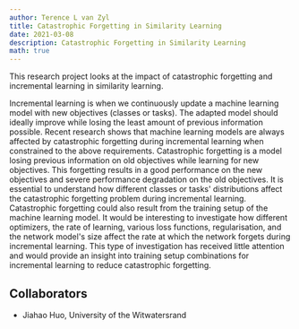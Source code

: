 ```yaml
---
author: Terence L van Zyl
title: Catastrophic Forgetting in Similarity Learning
date: 2021-03-08
description: Catastrophic Forgetting in Similarity Learning
math: true
---
```


This research project looks at the impact of catastrophic forgetting and incremental learning in similarity learning.
<!--more-->

Incremental learning is when we continuously update a machine learning model with new objectives (classes or tasks).  The adapted model should ideally improve while losing the least amount of previous information possible. Recent research shows that machine learning models are always affected by catastrophic forgetting during incremental learning when constrained to the above requirements. Catastrophic forgetting is a model losing previous information on old objectives while learning for new objectives. This forgetting results in a good performance on the new objectives and severe performance degradation on the old objectives.  It is essential to understand how different classes or tasks' distributions affect the catastrophic forgetting problem during incremental learning. Catastrophic forgetting could also result from the training setup of the machine learning model. It would be interesting to investigate how different optimizers, the rate of learning, various loss functions, regularisation, and the network model's size affect the rate at which the network forgets during incremental learning. This type of investigation has received little attention and would provide an insight into training setup combinations for incremental learning to reduce catastrophic forgetting.

## Collaborators 

* Jiahao Huo, University of the Witwatersrand 
